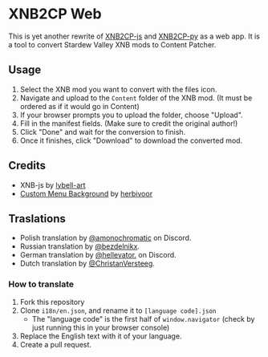 # XNB2CP Web

This is yet another rewrite of [XNB2CP-js](https://github.com/anotherpillow/xnb2cp-js) and [XNB2CP-py](https://github.com/anotherpillow/xnb2cp-py) as a web app. It is a tool to convert Stardew Valley XNB mods to Content Patcher.

## Usage

1. Select the XNB mod you want to convert with the files icon.
2. Navigate and upload to the `Content` folder of the XNB mod. (It must be ordered as if it would go in Content)
3. If your browser prompts you to upload the folder, choose "Upload".
4. Fill in the manifest fields. (Make sure to credit the original author!)
5. Click "Done" and wait for the conversion to finish.
6. Once it finishes, click "Download" to download the converted mod.

## Credits

- XNB-js by [lybell-art](https://github.com/lybell-art/xnb-js)
- [Custom Menu Background](https://www.nexusmods.com/stardewvalley/mods/7416) by [herbivoor](https://www.nexusmods.com/stardewvalley/users/78936668)

## Traslations

- Polish translation by [@amonochromatic](https://discord.com/users/566188247097540620) on Discord.
- Russian translation by [@bezdelnikx](https://github.com/bezdelnikx).
- German translation by [@hellevator.](https://discord.com/users/549331533635518484) on Discord.
- Dutch translation by [@ChristanVersteeg](https://github.com/ChristanVersteeg).

### How to translate

1. Fork this repository
2. Clone `i18n/en.json`, and rename it to `[language code].json`
    - The "language code" is the first half of `window.navigator` (check by just running this in your browser console)
3. Replace the English text with it of your language.
4. Create a pull request.
